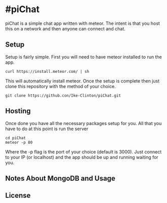 #piChat
========
piChat is a simple chat app written with meteor.
The intent is that you host this on a network and then anyone can connect and chat.

Setup
----

Setup is fairly simple. First you will need to have meteor installed to run the app.
``` shell
curl https://install.meteor.com/ | sh
```

This will automatically install meteor. Once the setup is complete then just clone this
repository with the method of your choice.

``` shell
git clone https://github.con/Ike-Clinton/piChat.git
```

Hosting
----
Once done you have all the necessary packages setup for you. All that you have to 
do at this point is run the server

``` shelll
cd piChat
meteor -p 80
```

Where the -p flag is the port of your choice (default is 3000). Just connect to your IP (or localhost)
and the app should be up and running waiting for you.

Notes About MongoDB and Usage
--------

License
--------